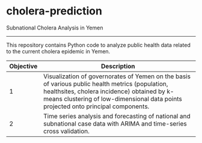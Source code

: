 # cholera-prediction
Subnational Cholera Analysis in Yemen
***
This repository contains Python code to analyze public health data related to the current cholera epidemic in Yemen. 

Objective | Description
--------- | -----------
1 |  Visualization of governorates of Yemen on the basis of various public health metrics (population, healthsites, cholera incidence) obtained by k-means clustering of low-dimensional data points projected onto principal components. 
2 |  Time series analysis and forecasting of national and subnational case data with ARIMA and time-series cross validation. 
